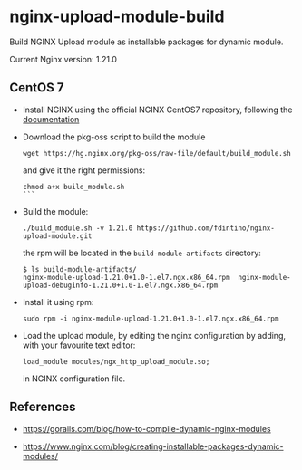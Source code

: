 nginx-upload-module-build
=========================

Build NGINX Upload module as installable packages for dynamic module.

Current Nginx version: 1.21.0

CentOS 7
--------

* Install NGINX using the official NGINX CentOS7 repository, following the [documentation](http://nginx.org/en/linux_packages.html#RHEL-CentOS)

* Download the pkg-oss script to build the module

  ```
  wget https://hg.nginx.org/pkg-oss/raw-file/default/build_module.sh
  ```

  and give it the right permissions:

  ```
  chmod a+x build_module.sh
  ``` 

* Build the module:

  ```
  ./build_module.sh -v 1.21.0 https://github.com/fdintino/nginx-upload-module.git
  ```

  the rpm will be located in the ``build-module-artifacts`` directory:

  ```
  $ ls build-module-artifacts/
  nginx-module-upload-1.21.0+1.0-1.el7.ngx.x86_64.rpm  nginx-module-upload-debuginfo-1.21.0+1.0-1.el7.ngx.x86_64.rpm
  ```

* Install it using rpm:

  ```
  sudo rpm -i nginx-module-upload-1.21.0+1.0-1.el7.ngx.x86_64.rpm
  ```

* Load the upload module, by editing the nginx configuration by adding, with your favourite text editor:

  ```
  load_module modules/ngx_http_upload_module.so;
  ```
  in NGINX configuration file.

References
----------

* https://gorails.com/blog/how-to-compile-dynamic-nginx-modules

* https://www.nginx.com/blog/creating-installable-packages-dynamic-modules/
